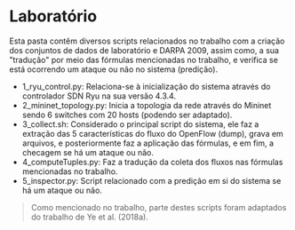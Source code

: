 # Laboratório

Esta pasta contêm diversos scripts relacionados no trabalho com a criação dos conjuntos de dados de laboratório e DARPA 2009, assim como, a sua "tradução" por meio das fórmulas mencionadas no trabalho, e verifica se está ocorrendo um ataque ou não no sistema (predição).

- 1_ryu_control.py: Relaciona-se à inicialização do sistema através do controlador SDN Ryu na sua versão 4.3.4.
- 2_mininet_topology.py: Inicia a topologia da rede através do Mininet sendo 6 switches com 20 hosts (podendo ser adaptado).
- 3_collect.sh: Considerado o principal script do sistema, ele faz a extração das 5 características do fluxo do OpenFlow (dump), grava em arquivos, e posteriormente faz a aplicação das fórmulas, e em fim, a checagem se há um ataque ou não.
- 4_computeTuples.py: Faz a tradução da coleta dos fluxos nas fórmulas mencionadas no trabalho.
- 5_inspector.py: Script relacionado com a predição em si do sistema se há um ataque ou não.

> Como mencionado no trabalho, parte destes scripts foram adaptados do trabalho de Ye et al. (2018a).